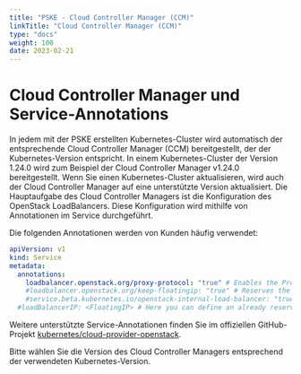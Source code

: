 ```yaml
---
title: "PSKE - Cloud Controller Manager (CCM)"
linkTitle: "Cloud Controller Manager (CCM)"
type: "docs"
weight: 100
date: 2023-02-21
---
```


# Cloud Controller Manager und Service-Annotations

In jedem mit der PSKE erstellten Kubernetes-Cluster wird automatisch der entsprechende Cloud Controller Manager (CCM) bereitgestellt, der der Kubernetes-Version entspricht. In einem Kubernetes-Cluster der Version 1.24.0 wird zum Beispiel der Cloud Controller Manager v1.24.0 bereitgestellt. Wenn Sie einen Kubernetes-Cluster aktualisieren, wird auch der Cloud Controller Manager auf eine unterstützte Version aktualisiert. Die Hauptaufgabe des Cloud Controller Managers ist die Konfiguration des OpenStack LoadBalancers. Diese Konfiguration wird mithilfe von Annotationen im Service durchgeführt.

Die folgenden Annotationen werden von Kunden häufig verwendet:

```yaml
apiVersion: v1
kind: Service
metadata:
  annotations:
    loadbalancer.openstack.org/proxy-protocol: "true" # Enables the Proxy Protocol in the OpenStack LoadBalancer
    #loadbalancer.openstack.org/keep-floatingip: "true" # Reserves the FloatingIP in OpenStack, even after deleting the Helm chart
    #service.beta.kubernetes.io/openstack-internal-load-balancer: "true" # Creates a LoadBalancer in OpenStack without FloatingIP
  #loadBalancerIP: <FloatingIP> # Here you can define an already reserved FloatingIP. When "openstack-internal-load-balancer" is true, this will define the private IPv4 address of the OpenStack LoadBalancer.
```

Weitere unterstützte Service-Annotationen finden Sie im offiziellen GitHub-Projekt [kubernetes/cloud-provider-openstack](https://github.com/kubernetes/cloud-provider-openstack). 

Bitte wählen Sie die Version des Cloud Controller Managers entsprechend der verwendeten Kubernetes-Version.